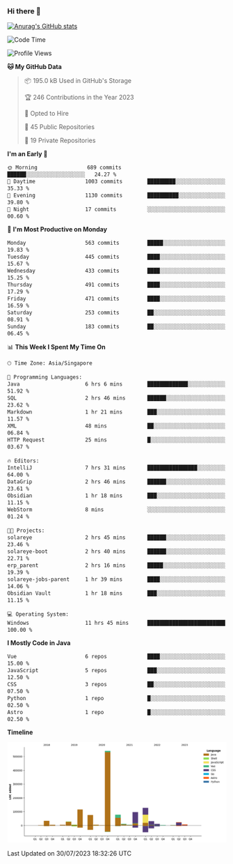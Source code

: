 ### Hi there 👋

[![Anurag's GitHub stats](https://github-readme-stats.vercel.app/api?username=xiumu2017&show_icons=true&theme=radical)](https://github.com/anuraghazra/github-readme-stats)

<!--
**xiumu2017/xiumu2017** is a ✨ _special_ ✨ repository because its `README.md` (this file) appears on your GitHub profile.

Here are some ideas to get you started:

- 🔭 I’m currently working on ...
- 🌱 I’m currently learning ...
- 👯 I’m looking to collaborate on ...
- 🤔 I’m looking for help with ...
- 💬 Ask me about ...
- 📫 How to reach me: ...
- 😄 Pronouns: ...
- ⚡ Fun fact: ...
-->

<!--START_SECTION:waka-->
![Code Time](http://img.shields.io/badge/Code%20Time-1%2C610%20hrs%2042%20mins-blue)

![Profile Views](http://img.shields.io/badge/Profile%20Views-0-blue)

**🐱 My GitHub Data** 

> 📦 195.0 kB Used in GitHub's Storage 
 > 
> 🏆 246 Contributions in the Year 2023
 > 
> 💼 Opted to Hire
 > 
> 📜 45 Public Repositories 
 > 
> 🔑 19 Private Repositories 
 > 
**I'm an Early 🐤** 

```text
🌞 Morning                689 commits         ██████░░░░░░░░░░░░░░░░░░░   24.27 % 
🌆 Daytime                1003 commits        █████████░░░░░░░░░░░░░░░░   35.33 % 
🌃 Evening                1130 commits        ██████████░░░░░░░░░░░░░░░   39.80 % 
🌙 Night                  17 commits          ░░░░░░░░░░░░░░░░░░░░░░░░░   00.60 % 
```
📅 **I'm Most Productive on Monday** 

```text
Monday                   563 commits         █████░░░░░░░░░░░░░░░░░░░░   19.83 % 
Tuesday                  445 commits         ████░░░░░░░░░░░░░░░░░░░░░   15.67 % 
Wednesday                433 commits         ████░░░░░░░░░░░░░░░░░░░░░   15.25 % 
Thursday                 491 commits         ████░░░░░░░░░░░░░░░░░░░░░   17.29 % 
Friday                   471 commits         ████░░░░░░░░░░░░░░░░░░░░░   16.59 % 
Saturday                 253 commits         ██░░░░░░░░░░░░░░░░░░░░░░░   08.91 % 
Sunday                   183 commits         ██░░░░░░░░░░░░░░░░░░░░░░░   06.45 % 
```


📊 **This Week I Spent My Time On** 

```text
🕑︎ Time Zone: Asia/Singapore

💬 Programming Languages: 
Java                     6 hrs 6 mins        █████████████░░░░░░░░░░░░   51.92 % 
SQL                      2 hrs 46 mins       ██████░░░░░░░░░░░░░░░░░░░   23.62 % 
Markdown                 1 hr 21 mins        ███░░░░░░░░░░░░░░░░░░░░░░   11.57 % 
XML                      48 mins             ██░░░░░░░░░░░░░░░░░░░░░░░   06.84 % 
HTTP Request             25 mins             █░░░░░░░░░░░░░░░░░░░░░░░░   03.67 % 

🔥 Editors: 
IntelliJ                 7 hrs 31 mins       ████████████████░░░░░░░░░   64.00 % 
DataGrip                 2 hrs 46 mins       ██████░░░░░░░░░░░░░░░░░░░   23.61 % 
Obsidian                 1 hr 18 mins        ███░░░░░░░░░░░░░░░░░░░░░░   11.15 % 
WebStorm                 8 mins              ░░░░░░░░░░░░░░░░░░░░░░░░░   01.24 % 

🐱‍💻 Projects: 
solareye                 2 hrs 45 mins       ██████░░░░░░░░░░░░░░░░░░░   23.46 % 
solareye-boot            2 hrs 40 mins       ██████░░░░░░░░░░░░░░░░░░░   22.71 % 
erp_parent               2 hrs 16 mins       █████░░░░░░░░░░░░░░░░░░░░   19.39 % 
solareye-jobs-parent     1 hr 39 mins        ████░░░░░░░░░░░░░░░░░░░░░   14.06 % 
Obsidian Vault           1 hr 18 mins        ███░░░░░░░░░░░░░░░░░░░░░░   11.15 % 

💻 Operating System: 
Windows                  11 hrs 45 mins      █████████████████████████   100.00 % 
```

**I Mostly Code in Java** 

```text
Vue                      6 repos             ████░░░░░░░░░░░░░░░░░░░░░   15.00 % 
JavaScript               5 repos             ███░░░░░░░░░░░░░░░░░░░░░░   12.50 % 
CSS                      3 repos             ██░░░░░░░░░░░░░░░░░░░░░░░   07.50 % 
Python                   1 repo              █░░░░░░░░░░░░░░░░░░░░░░░░   02.50 % 
Astro                    1 repo              █░░░░░░░░░░░░░░░░░░░░░░░░   02.50 % 
```



**Timeline**

![Lines of Code chart](https://raw.githubusercontent.com/xiumu2017/xiumu2017/main/assets/bar_graph.png)


 Last Updated on 30/07/2023 18:32:26 UTC
<!--END_SECTION:waka-->
